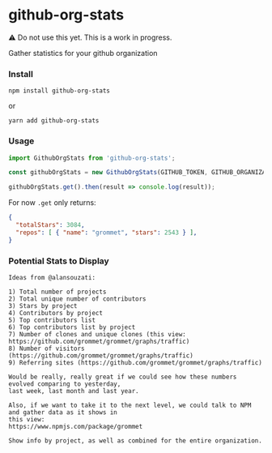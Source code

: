 # github-org-stats

:warning: Do not use this yet. This is a work in progress.

Gather statistics for your github organization

### Install

```
npm install github-org-stats
```

or

```
yarn add github-org-stats
```

### Usage

```js
import GithubOrgStats from 'github-org-stats';

const githubOrgStats = new GithubOrgStats(GITHUB_TOKEN, GITHUB_ORGANIZATION);

githubOrgStats.get().then(result => console.log(result));
```

For now `.get` only returns:

```json
{
  "totalStars": 3084,
  "repos": [ { "name": "grommet", "stars": 2543 } ],
}
```

### Potential Stats to Display
```
Ideas from @alansouzati:

1) Total number of projects
2) Total unique number of contributors
3) Stars by project
4) Contributors by project
5) Top contributors list
6) Top contributors list by project
7) Number of clones and unique clones (this view: https://github.com/grommet/grommet/graphs/traffic)
8) Number of visitors (https://github.com/grommet/grommet/graphs/traffic)
9) Referring sites (https://github.com/grommet/grommet/graphs/traffic)

Would be really, really great if we could see how these numbers evolved comparing to yesterday, 
last week, last month and last year.

Also, if we want to take it to the next level, we could talk to NPM and gather data as it shows in 
this view:
https://www.npmjs.com/package/grommet

Show info by project, as well as combined for the entire organization.
```